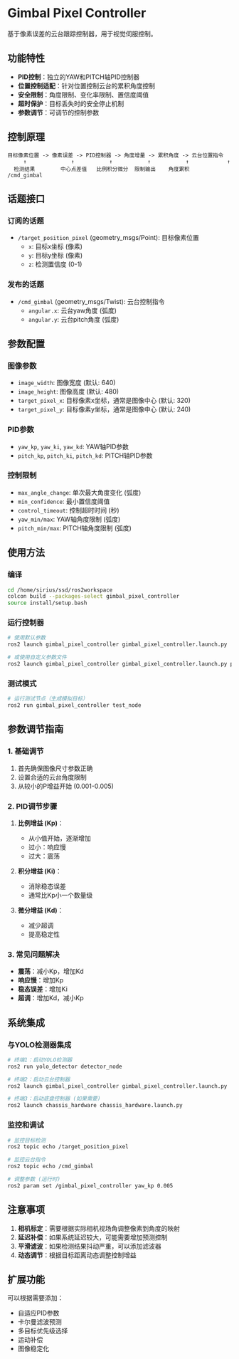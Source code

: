 # Gimbal Pixel Controller

基于像素误差的云台跟踪控制器，用于视觉伺服控制。

## 功能特性

- **PID控制**：独立的YAW和PITCH轴PID控制器
- **位置控制适配**：针对位置控制云台的累积角度控制
- **安全限制**：角度限制、变化率限制、置信度阈值
- **超时保护**：目标丢失时的安全停止机制
- **参数调节**：可调节的控制参数

## 控制原理

```
目标像素位置 -> 像素误差 -> PID控制器 -> 角度增量 -> 累积角度 -> 云台位置指令
     ↑              ↑           ↑           ↑           ↑            ↑
  检测结果        中心点差值   比例积分微分  限制输出    角度累积      /cmd_gimbal
```

## 话题接口

### 订阅的话题
- `/target_position_pixel` (geometry_msgs/Point): 目标像素位置
  - `x`: 目标x坐标 (像素)
  - `y`: 目标y坐标 (像素)
  - `z`: 检测置信度 (0-1)

### 发布的话题
- `/cmd_gimbal` (geometry_msgs/Twist): 云台控制指令
  - `angular.x`: 云台yaw角度 (弧度)
  - `angular.y`: 云台pitch角度 (弧度)

## 参数配置

### 图像参数
- `image_width`: 图像宽度 (默认: 640)
- `image_height`: 图像高度 (默认: 480)
- `target_pixel_x`: 目标像素x坐标，通常是图像中心 (默认: 320)
- `target_pixel_y`: 目标像素y坐标，通常是图像中心 (默认: 240)

### PID参数
- `yaw_kp`, `yaw_ki`, `yaw_kd`: YAW轴PID参数
- `pitch_kp`, `pitch_ki`, `pitch_kd`: PITCH轴PID参数

### 控制限制
- `max_angle_change`: 单次最大角度变化 (弧度)
- `min_confidence`: 最小置信度阈值
- `control_timeout`: 控制超时时间 (秒)
- `yaw_min/max`: YAW轴角度限制 (弧度)
- `pitch_min/max`: PITCH轴角度限制 (弧度)

## 使用方法

### 编译
```bash
cd /home/sirius/ssd/ros2workspace
colcon build --packages-select gimbal_pixel_controller
source install/setup.bash
```

### 运行控制器
```bash
# 使用默认参数
ros2 launch gimbal_pixel_controller gimbal_pixel_controller.launch.py

# 或使用自定义参数文件
ros2 launch gimbal_pixel_controller gimbal_pixel_controller.launch.py params_file:=/path/to/your/params.yaml
```

### 测试模式
```bash
# 运行测试节点（生成模拟目标）
ros2 run gimbal_pixel_controller test_node
```

## 参数调节指南

### 1. 基础调节
1. 首先确保图像尺寸参数正确
2. 设置合适的云台角度限制
3. 从较小的P增益开始 (0.001-0.005)

### 2. PID调节步骤
1. **比例增益 (Kp)**：
   - 从小值开始，逐渐增加
   - 过小：响应慢
   - 过大：震荡
   
2. **积分增益 (Ki)**：
   - 消除稳态误差
   - 通常比Kp小一个数量级
   
3. **微分增益 (Kd)**：
   - 减少超调
   - 提高稳定性

### 3. 常见问题解决
- **震荡**：减小Kp，增加Kd
- **响应慢**：增加Kp
- **稳态误差**：增加Ki
- **超调**：增加Kd，减小Kp

## 系统集成

### 与YOLO检测器集成
```bash
# 终端1：启动YOLO检测器
ros2 run yolo_detector detector_node

# 终端2：启动云台控制器
ros2 launch gimbal_pixel_controller gimbal_pixel_controller.launch.py

# 终端3：启动底盘控制器 (如果需要)
ros2 launch chassis_hardware chassis_hardware.launch.py
```

### 监控和调试
```bash
# 监控目标检测
ros2 topic echo /target_position_pixel

# 监控云台指令
ros2 topic echo /cmd_gimbal

# 调整参数 (运行时)
ros2 param set /gimbal_pixel_controller yaw_kp 0.005
```

## 注意事项

1. **相机标定**：需要根据实际相机视场角调整像素到角度的映射
2. **延迟补偿**：如果系统延迟较大，可能需要增加预测控制
3. **平滑滤波**：如果检测结果抖动严重，可以添加滤波器
4. **动态调节**：根据目标距离动态调整控制增益

## 扩展功能

可以根据需要添加：
- 自适应PID参数
- 卡尔曼滤波预测
- 多目标优先级选择
- 运动补偿
- 图像稳定化
